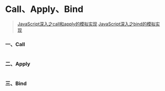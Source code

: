 # Call、Apply、Bind
> [JavaScript深入之call和apply的模拟实现](https://github.com/mqyqingfeng/Blog/issues/11)
> [JavaScript深入之bind的模拟实现](https://github.com/mqyqingfeng/Blog/issues/12)
### 一、Call
```javascript

```

### 二、Apply
```javascript

```

### 三、Bind
```javascript

```